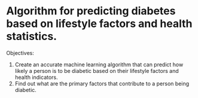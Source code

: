# Algorithm for predicting diabetes based on lifestyle factors and health statistics.

Objectives:
1. Create an accurate machine learning algorithm that can predict how likely a person is to be diabetic based on their lifestyle factors and health indicators.
2. Find out what are the primary factors that contribute to a person being diabetic.
